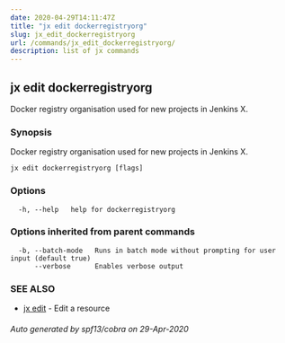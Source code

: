 ```yaml
---
date: 2020-04-29T14:11:47Z
title: "jx edit dockerregistryorg"
slug: jx_edit_dockerregistryorg
url: /commands/jx_edit_dockerregistryorg/
description: list of jx commands
---
```

## jx edit dockerregistryorg

Docker registry organisation used for new projects in Jenkins X.

### Synopsis

Docker registry organisation used for new projects in Jenkins X.

```
jx edit dockerregistryorg [flags]
```

### Options

```
  -h, --help   help for dockerregistryorg
```

### Options inherited from parent commands

```
  -b, --batch-mode   Runs in batch mode without prompting for user input (default true)
      --verbose      Enables verbose output
```

### SEE ALSO

* [jx edit](/commands/jx_edit/)	 - Edit a resource

###### Auto generated by spf13/cobra on 29-Apr-2020
